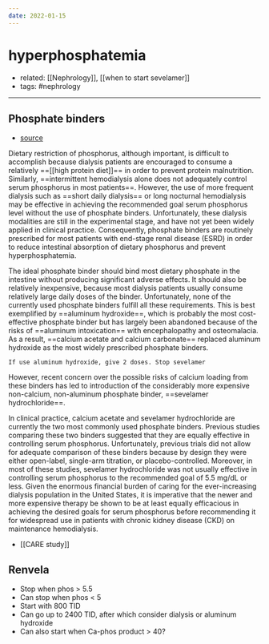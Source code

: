 ```yaml
---
date: 2022-01-15
---
```


# hyperphosphatemia

- related: [[Nephrology]], [[when to start sevelamer]]
- tags: #nephrology
---

## Phosphate binders

- [source](https://www.kidney-international.org/article/S0085-2538\(15\)50372-4/pdf)

Dietary restriction of phosphorus, although important,
is difficult to accomplish because dialysis patients are encouraged to consume a relatively ==[[high protein diet]]== in
order to prevent protein malnutrition. Similarly, ==intermittent hemodialysis alone does not adequately control serum phosphorus in most patients==. However, the use of more frequent dialysis such as ==short daily dialysis== or long nocturnal hemodialysis may be effective in achieving the recommended goal serum phosphorus level without the use of phosphate binders. Unfortunately, these dialysis modalities are still in the experimental stage, and have not yet been widely applied in clinical practice. Consequently, phosphate binders are routinely prescribed for most patients with end-stage renal disease (ESRD) in order to reduce intestinal absorption of dietary phosphorus and prevent hyperphosphatemia.

The ideal phosphate binder should bind most dietary phosphate in the intestine without producing significant adverse effects. It should also be relatively inexpensive, because most dialysis patients usually consume relatively large daily doses of the binder. Unfortunately, none of the currently used phosphate binders fulfill all these requirements. This is best exemplified by ==aluminum hydroxide==, which is probably the most cost-effective phosphate binder but has largely been abandoned because of the risks of ==aluminum intoxication== with encephalopathy and osteomalacia. As a result, ==calcium acetate and calcium carbonate== replaced aluminum hydroxide as the most widely prescribed phosphate binders.

```ad-note 
If use aluminum hydroxide, give 2 doses. Stop sevelamer
```

However, recent concern over the possible risks of calcium loading from these binders has led to introduction of the considerably more expensive non-calcium, non-aluminum phosphate binder, ==sevelamer hydrochloride==.

In clinical practice, calcium acetate and sevelamer hydrochloride are currently the two most commonly used phosphate binders. Previous studies comparing these two binders suggested that they are equally effective in controlling serum phosphorus. Unfortunately, previous trials did not allow for adequate comparison of these binders because by design they were either open-label, single-arm titration, or placebo-controlled. Moreover, in most of these studies, sevelamer hydrochloride was not usually effective in controlling serum phosphorus to the recommended goal of 5.5 mg/dL or less. Given the enormous financial burden of caring for the ever-increasing dialysis population in the United States, it is imperative that the newer and more expensive therapy be shown to be at least equally efficacious in achieving the desired goals for serum phosphorus before recommending it for widespread use in patients with chronic kidney disease (CKD) on maintenance hemodialysis.

- [[CARE study]]


## Renvela
- Stop when phos > 5.5
- Can stop when phos < 5
- Start with 800 TID
- Can go up to 2400 TID, after which consider dialysis or aluminum hydroxide
- Can also start when Ca-phos product  > 40?